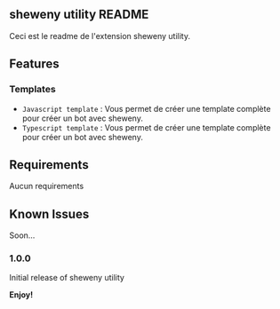 ## sheweny utility README

Ceci est le readme de l'extension sheweny utility.

## Features

### Templates
* `Javascript template` : Vous permet de créer une template complète pour créer un bot avec sheweny.
* `Typescript template` : Vous permet de créer une template complète pour créer un bot avec sheweny.

## Requirements

Aucun requirements

## Known Issues

Soon...

### 1.0.0

Initial release of sheweny utility

**Enjoy!**
